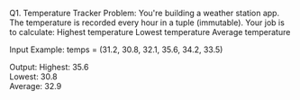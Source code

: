 Q1. Temperature Tracker
Problem:
You're building a weather station app. The temperature is recorded every hour in a tuple (immutable). Your job is to calculate:
Highest temperature
Lowest temperature
Average temperature

Input Example:
temps = (31.2, 30.8, 32.1, 35.6, 34.2, 33.5)

Output:
Highest: 35.6  
Lowest: 30.8  
Average: 32.9